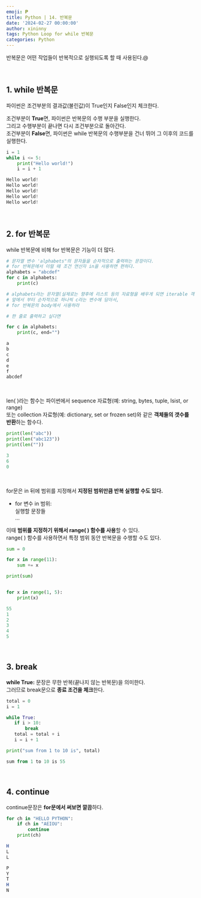 ```yaml
---
emoji: 𝐏
title: Python | 14. 반복문
date: '2024-02-27 00:00:00'
author: xininny
tags: Python Loop for while 반복문
categories: Python
---
```


반복문은 어떤 작업들이 반복적으로 실행되도록 할 때 사용된다.@

<br>

## 1. while 반복문

파이썬은 조건부분의 결과값(불린값)이 True인지 False인지 체크한다.

조건부분이 **True**면, 파이썬은 반복문의 수행 부분을 실행한다.  
그리고 수행부분이 끝나면 다시 조건부분으로 돌아간다.  
조건부분이 **False**면, 파이썬은 while 반복문의 수행부분을 건너 뛰어 그 이후의 코드를 실행한다.

```python
i = 1
while i <= 5:
    print("Hello world!")
    i = i + 1
```

```powershell
Hello world!
Hello world!
Hello world!
Hello world!
Hello world!
```

<br>

## 2. for 반복문

while 반복문에 비해 for 반복문은 기능이 더 많다.

```python
# 문자열 변수 'alphabets"의 문자들을 순차적으로 출력하는 문장이다.
# for 반복문에서 이럴 때 조건 연산자 in을 사용하면 편하다.
alphabets = "abcdef"
for c in alphabets:
    print(c)

# alphabets라는 문자열(실제로는 향후에 리스트 등의 자료형을 배우게 되면 iterable 객체) 객체를
# 앞에서 부터 순차적으로 하나씩 c라는 변수에 담아서,
# for 반복문의 body에서 사용하라

# 한 줄로 출력하고 싶다면

for c in alphabets:
    print(c, end="")
```

```powershell
a
b
c
d
e
f
abcdef
```

<br>

len( )라는 함수는 파이썬에서 sequence 자료형(예: string, bytes, tuple, lsist, or range)  
또는 collection 자료형(예: dictionary, set or frozen set)와 같은 **객체들의 갯수를 반환**하는 함수다.

```python
print(len("abc"))
print(len("abc123"))
print(len(""))
```

```powershell
3
6
0
```

<br>

for문은 in 뒤에 범위를 지정해서 **지정된 범위만큼 반복 실행할 수도 있다.**

- for 변수 in 범위:  
  실행할 문장들  
  ...

이때 **범위를 지정하기 위해서 range( ) 함수를 사용**할 수 있다.  
range( ) 함수를 사용하면서 특정 범위 동안 반복문을 수행할 수도 있다.

```python
sum = 0

for x in range(11):
    sum += x

print(sum)


for x in range(1, 5):
    print(x)
```

```powershell
55
1
2
3
4
5
```

<br>

## 3. break

**while True:** 문장은 무한 반복(끝나지 않는 반복문)을 의미한다.  
그러므로 break문으로 **종료 조건을 체크**한다.

```python
total = 0
i = 1

while True:
   if i > 10:
       break
   total = total + i
   i = i + 1

print("sum from 1 to 10 is", total)
```

```powershell
sum from 1 to 10 is 55
```

<br>

## 4. continue

continue문장은 **for문에서 써보면 깔끔**하다.

```python
for ch in "HELLO PYTHON":
    if ch in "AEIOU":
        continue
    print(ch)
```

```powershell
H
L
L

P
Y
T
H
N

```

```toc

```
